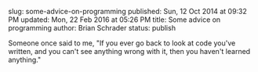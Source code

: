 slug: some-advice-on-programming
published: Sun, 12 Oct 2014 at 09:32 PM
updated: Mon, 22 Feb 2016 at 05:26 PM
title: Some advice on programming
author: Brian Schrader
status: publish

Someone once said to me, "If you ever go back to look at code you've written, and you can't see anything wrong with it, then you haven't learned anything."